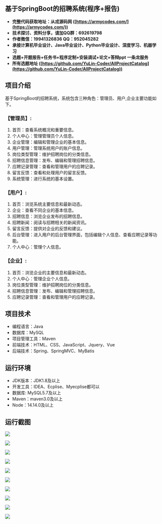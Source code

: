 ## 基于SpringBoot的招聘系统(程序+报告)

- <b>完整代码获取地址：从戎源码网 ([https://armycodes.com/](https://armycodes.com/))</b>
- <b>技术探讨、资料分享，请加QQ群：692619798</b> 
- <b>作者微信：19941326836  QQ：952045282</b> 
- <b>承接计算机毕业设计、Java毕业设计、Python毕业设计、深度学习、机器学习</b>
- <b>选题+开题报告+任务书+程序定制+安装调试+论文+答辩ppt 一条龙服务</b>
- <b>所有选题地址 ([https://github.com/YuLin-Coder/AllProjectCatalog](https://github.com/YuLin-Coder/AllProjectCatalog)) </b>

## 项目介绍
基于SpringBoot的招聘系统，系统包含三种角色：管理员、用户,企业主要功能如下。

### 【管理员】:
1. 首页：查看系统概况和重要信息。
2. 个人中心：管理管理员个人信息。
3. 企业管理：编辑和管理企业的基本信息。
4. 用户管理：管理系统用户的账户信息。
5. 岗位类型管理：维护招聘岗位的分类信息。
6. 招聘信息管理：发布、编辑和管理招聘信息。
7. 应聘记录管理：查看和管理用户的应聘记录。
8. 留言反馈：查看和处理用户的留言反馈。
9. 系统管理：进行系统的基本设置。

### 【用户】:
1. 首页：浏览系统主要信息和最新动态。
2. 企业：查看不同企业的基本信息。
3. 招聘信息：浏览企业发布的招聘信息。
4. 招聘新闻：阅读与招聘相关的新闻资讯。
5. 留言反馈：提供对企业的反馈和建议。
6. 后台管理：进入用户的后台管理界面，包括编辑个人信息、查看应聘记录等功能。
7. 个人中心：管理个人信息。

### 【企业】:
1. 首页：浏览企业的主要信息和最新动态。
2. 个人中心：管理企业个人信息。
3. 岗位类型管理：维护招聘岗位的分类信息。
4. 招聘信息管理：发布、编辑和管理招聘信息。
5. 应聘记录管理：查看和管理用户的应聘记录。

## 项目技术
- 编程语言：Java
- 数据库：MySQL
- 项目管理工具：Maven
- 前端技术：HTML、CSS、JavaScript、Jquery、Vue
- 后端技术：Spring、SpringMVC、MyBatis

## 运行环境
- JDK版本：JDK1.8及以上
- 开发工具：IDEA、Ecplise、Myecplise都可以
- 数据库: MySQL5.7及以上
- Maven：maven3.0及以上
- Node：14.14.0及以上

## 运行截图
![](screenshot/1.png)

![](screenshot/2.png)

![](screenshot/3.png)

![](screenshot/4.png)

![](screenshot/5.png)

![](screenshot/6.png)

![](screenshot/7.png)

![](screenshot/8.png)

![](screenshot/9.png)

![](screenshot/10.png)
